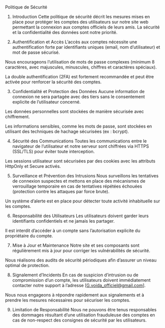 Politique de Sécurité
1. Introduction
Cette politique de sécurité décrit les mesures mises en place pour protéger les comptes des utilisateurs sur notre site web permettant la connexion aux comptes officiels de leurs amis. La sécurité et la confidentialité des données sont notre priorité.

2. Authentification et Accès
L’accès aux comptes nécessite une authentification forte par identifiants uniques (email, nom d’utilisateur) et mot de passe sécurisé.

Nous encourageons l’utilisation de mots de passe complexes (minimum 8 caractères, avec majuscules, minuscules, chiffres et caractères spéciaux).

La double authentification (2FA) est fortement recommandée et peut être activée pour renforcer la sécurité des comptes.

3. Confidentialité et Protection des Données
Aucune information de connexion ne sera partagée avec des tiers sans le consentement explicite de l’utilisateur concerné.

Les données personnelles sont stockées de manière sécurisée avec chiffrement.

Les informations sensibles, comme les mots de passe, sont stockées en utilisant des techniques de hachage sécurisées (ex : bcrypt).

4. Sécurité des Communications
Toutes les communications entre le navigateur de l’utilisateur et notre serveur sont chiffrées via HTTPS (SSL/TLS) pour éviter toute interception.

Les sessions utilisateur sont sécurisées par des cookies avec les attributs HttpOnly et Secure activés.

5. Surveillance et Prévention des Intrusions
Nous surveillons les tentatives de connexion suspectes et mettons en place des mécanismes de verrouillage temporaire en cas de tentatives répétées échouées (protection contre les attaques par force brute).

Un système d’alerte est en place pour détecter toute activité inhabituelle sur les comptes.

6. Responsabilité des Utilisateurs
Les utilisateurs doivent garder leurs identifiants confidentiels et ne jamais les partager.

Il est interdit d’accéder à un compte sans l’autorisation explicite du propriétaire du compte.

7. Mise à Jour et Maintenance
Notre site et ses composants sont régulièrement mis à jour pour corriger les vulnérabilités de sécurité.

Nous réalisons des audits de sécurité périodiques afin d’assurer un niveau optimal de protection.

8. Signalement d’Incidents
En cas de suspicion d’intrusion ou de compromission d’un compte, les utilisateurs doivent immédiatement contacter notre support à l’adresse [G.voida_officiel@gmail.com].

Nous nous engageons à répondre rapidement aux signalements et à prendre les mesures nécessaires pour sécuriser les comptes.

9. Limitation de Responsabilité
Nous ne pouvons être tenus responsables des dommages résultant d’une utilisation frauduleuse des comptes en cas de non-respect des consignes de sécurité par les utilisateurs.

